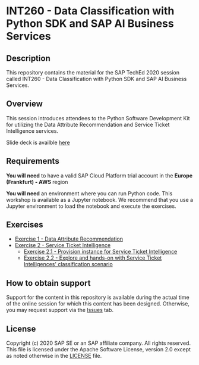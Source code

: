 # INT260 - Data Classification with Python SDK and SAP AI Business Services

## Description

This repository contains the material for the SAP TechEd 2020 session called INT260 - Data Classification with Python SDK and SAP AI Business Services.

## Overview

This session introduces attendees to the Python Software Development Kit for utilizing the Data Attribute Recommendation and Service Ticket Intelligence services.

Slide deck is availble [here](/INT260.pdf)

## Requirements

**You will need** to have a valid SAP Cloud Platform trial account in the **Europe (Frankfurt) - AWS** region

**You will need** an environment where you can run Python code. This workshop is available as a Jupyter notebook. We recommend that you use a Jupyter environment to load the notebook and execute the exercises.

## Exercises

- [Exercise 1 - Data Attribute Recommendation](exercises/ex1-DAR)
- [Exercise 2 - Service Ticket Intelligence](exercises/ex2-STI)
    - [Exercise 2.1 - Provision instance for Service Ticket Intelligence](exercises/ex2-STI/ex2.1)
    - [Exercise 2.2 - Explore and hands-on with Service Ticket Intelligences' classification scenario](exercises/ex2-STI/ex2.2)


## How to obtain support

Support for the content in this repository is available during the actual time of the online session for which this content has been designed. Otherwise, you may request support via the [Issues](../../issues) tab.

## License
Copyright (c) 2020 SAP SE or an SAP affiliate company. All rights reserved. This file is licensed under the Apache Software License, version 2.0 except as noted otherwise in the [LICENSE](LICENSES/Apache-2.0.txt) file.
